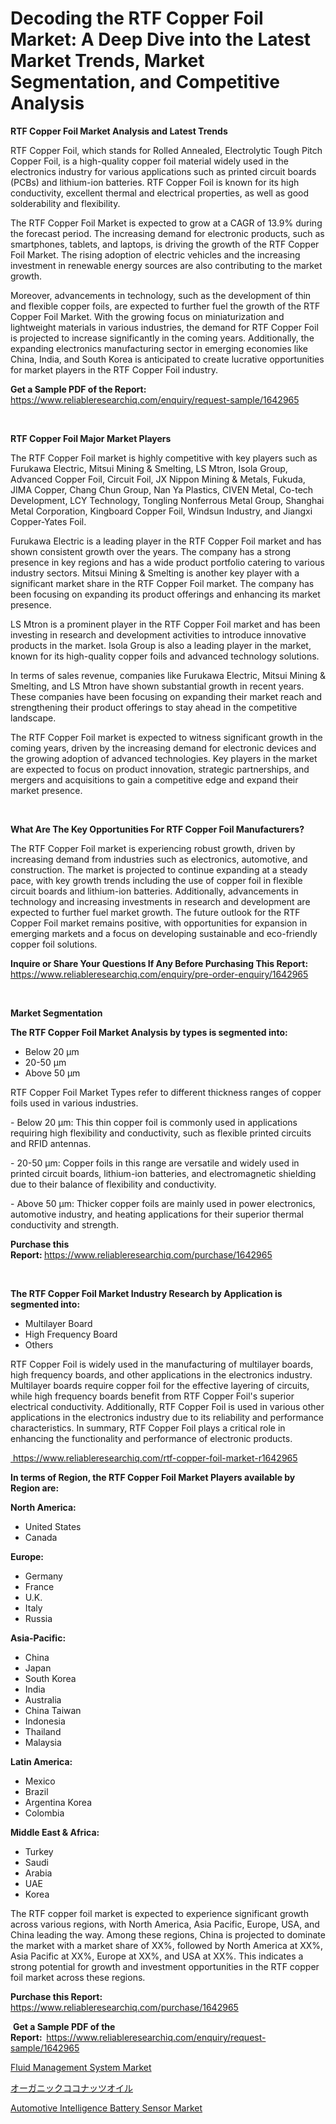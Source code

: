 <p><h1>Decoding the RTF Copper Foil Market: A Deep Dive into the Latest Market Trends, Market Segmentation, and Competitive Analysis</h1></p><p><strong>RTF Copper Foil Market Analysis and Latest Trends</strong></p>
<p><p>RTF Copper Foil, which stands for Rolled Annealed, Electrolytic Tough Pitch Copper Foil, is a high-quality copper foil material widely used in the electronics industry for various applications such as printed circuit boards (PCBs) and lithium-ion batteries. RTF Copper Foil is known for its high conductivity, excellent thermal and electrical properties, as well as good solderability and flexibility.</p><p>The RTF Copper Foil Market is expected to grow at a CAGR of 13.9% during the forecast period. The increasing demand for electronic products, such as smartphones, tablets, and laptops, is driving the growth of the RTF Copper Foil Market. The rising adoption of electric vehicles and the increasing investment in renewable energy sources are also contributing to the market growth.</p><p>Moreover, advancements in technology, such as the development of thin and flexible copper foils, are expected to further fuel the growth of the RTF Copper Foil Market. With the growing focus on miniaturization and lightweight materials in various industries, the demand for RTF Copper Foil is projected to increase significantly in the coming years. Additionally, the expanding electronics manufacturing sector in emerging economies like China, India, and South Korea is anticipated to create lucrative opportunities for market players in the RTF Copper Foil industry.</p></p>
<p><strong>Get a Sample PDF of the Report:&nbsp;</strong> <a href="https://www.reliableresearchiq.com/enquiry/request-sample/1642965">https://www.reliableresearchiq.com/enquiry/request-sample/1642965</a></p>
<p>&nbsp;</p>
<p><strong>RTF Copper Foil Major Market Players</strong></p>
<p><p>The RTF Copper Foil market is highly competitive with key players such as Furukawa Electric, Mitsui Mining & Smelting, LS Mtron, Isola Group, Advanced Copper Foil, Circuit Foil, JX Nippon Mining & Metals, Fukuda, JIMA Copper, Chang Chun Group, Nan Ya Plastics, CIVEN Metal, Co-tech Development, LCY Technology, Tongling Nonferrous Metal Group, Shanghai Metal Corporation, Kingboard Copper Foil, Windsun Industry, and Jiangxi Copper-Yates Foil.</p><p>Furukawa Electric is a leading player in the RTF Copper Foil market and has shown consistent growth over the years. The company has a strong presence in key regions and has a wide product portfolio catering to various industry sectors. Mitsui Mining & Smelting is another key player with a significant market share in the RTF Copper Foil market. The company has been focusing on expanding its product offerings and enhancing its market presence.</p><p>LS Mtron is a prominent player in the RTF Copper Foil market and has been investing in research and development activities to introduce innovative products in the market. Isola Group is also a leading player in the market, known for its high-quality copper foils and advanced technology solutions.</p><p>In terms of sales revenue, companies like Furukawa Electric, Mitsui Mining & Smelting, and LS Mtron have shown substantial growth in recent years. These companies have been focusing on expanding their market reach and strengthening their product offerings to stay ahead in the competitive landscape.</p><p>The RTF Copper Foil market is expected to witness significant growth in the coming years, driven by the increasing demand for electronic devices and the growing adoption of advanced technologies. Key players in the market are expected to focus on product innovation, strategic partnerships, and mergers and acquisitions to gain a competitive edge and expand their market presence.</p></p>
<p>&nbsp;</p>
<p><strong>What Are The Key Opportunities For RTF Copper Foil Manufacturers?</strong></p>
<p><p>The RTF Copper Foil market is experiencing robust growth, driven by increasing demand from industries such as electronics, automotive, and construction. The market is projected to continue expanding at a steady pace, with key growth trends including the use of copper foil in flexible circuit boards and lithium-ion batteries. Additionally, advancements in technology and increasing investments in research and development are expected to further fuel market growth. The future outlook for the RTF Copper Foil market remains positive, with opportunities for expansion in emerging markets and a focus on developing sustainable and eco-friendly copper foil solutions.</p></p>
<p><strong>Inquire or Share Your Questions If Any Before Purchasing This Report:</strong> <a href="https://www.reliableresearchiq.com/enquiry/pre-order-enquiry/1642965">https://www.reliableresearchiq.com/enquiry/pre-order-enquiry/1642965</a></p>
<p>&nbsp;</p>
<p><strong>Market Segmentation</strong></p>
<p><strong>The RTF Copper Foil Market Analysis by types is segmented into:</strong></p>
<p><ul><li>Below 20 μm</li><li>20-50 μm</li><li>Above 50 μm</li></ul></p>
<p><p>RTF Copper Foil Market Types refer to different thickness ranges of copper foils used in various industries. </p><p>- Below 20 μm: This thin copper foil is commonly used in applications requiring high flexibility and conductivity, such as flexible printed circuits and RFID antennas.</p><p>- 20-50 μm: Copper foils in this range are versatile and widely used in printed circuit boards, lithium-ion batteries, and electromagnetic shielding due to their balance of flexibility and conductivity.</p><p>- Above 50 μm: Thicker copper foils are mainly used in power electronics, automotive industry, and heating applications for their superior thermal conductivity and strength.</p></p>
<p><strong>Purchase this Report:&nbsp;</strong><a href="https://www.reliableresearchiq.com/purchase/1642965">https://www.reliableresearchiq.com/purchase/1642965</a></p>
<p>&nbsp;</p>
<p><strong>The RTF Copper Foil Market Industry Research by Application is segmented into:</strong></p>
<p><ul><li>Multilayer Board</li><li>High Frequency Board</li><li>Others</li></ul></p>
<p><p>RTF Copper Foil is widely used in the manufacturing of multilayer boards, high frequency boards, and other applications in the electronics industry. Multilayer boards require copper foil for the effective layering of circuits, while high frequency boards benefit from RTF Copper Foil's superior electrical conductivity. Additionally, RTF Copper Foil is used in various other applications in the electronics industry due to its reliability and performance characteristics. In summary, RTF Copper Foil plays a critical role in enhancing the functionality and performance of electronic products.</p></p>
<p><a href="https://www.reliableresearchiq.com/rtf-copper-foil-market-r1642965">&nbsp;https://www.reliableresearchiq.com/rtf-copper-foil-market-r1642965</a></p>
<p><strong>In terms of Region, the RTF Copper Foil Market Players available by Region are:</strong></p>
<p>
    <p> <strong> North America: </strong>
        <ul>
            <li>United States</li>
            <li>Canada</li>
        </ul>
        </p> 
    <p> <strong> Europe: </strong>
        <ul>
            <li>Germany</li>
            <li>France</li>
            <li>U.K.</li>
            <li>Italy</li>
            <li>Russia</li>
        </ul>
        </p> 
    <p> <strong> Asia-Pacific: </strong>
        <ul>
            <li>China</li>
            <li>Japan</li>
            <li>South Korea</li>
            <li>India</li>
            <li>Australia</li>
            <li>China Taiwan</li>
            <li>Indonesia</li>
            <li>Thailand</li>
            <li>Malaysia</li>
        </ul>
        </p> 
    <p> <strong> Latin America: </strong>
        <ul>
            <li>Mexico</li>
            <li>Brazil</li>
            <li>Argentina Korea</li>
            <li>Colombia</li>
        </ul>
        </p> 
    <p> <strong> Middle East & Africa: </strong>
        <ul>
            <li>Turkey</li>
            <li>Saudi</li>
            <li>Arabia</li>
            <li>UAE</li>
            <li>Korea</li>
        </ul>
    </p>
    </p>
<p><p>The RTF copper foil market is expected to experience significant growth across various regions, with North America, Asia Pacific, Europe, USA, and China leading the way. Among these regions, China is projected to dominate the market with a market share of XX%, followed by North America at XX%, Asia Pacific at XX%, Europe at XX%, and USA at XX%. This indicates a strong potential for growth and investment opportunities in the RTF copper foil market across these regions.</p></p>
<p><strong>Purchase this Report: </strong><a href="https://www.reliableresearchiq.com/purchase/1642965">https://www.reliableresearchiq.com/purchase/1642965</a></p>
<p>&nbsp;<strong>Get a Sample PDF of the Report:&nbsp;&nbsp;</strong><a href="https://www.reliableresearchiq.com/enquiry/request-sample/1642965">https://www.reliableresearchiq.com/enquiry/request-sample/1642965</a></p>
<p><strong></strong></p>
<p><p><a href="https://medium.com/@pelloscooterist_44143/fluid-management-system-industry-analysis-report-its-market-size-growing-with-a-cagr-of-10-4-caea435cc1d6">Fluid Management System Market</a></p><p><a href="https://github.com/dadanedu33/Market-Research-Report-List-2/blob/main/46091183002.md">オーガニックココナッツオイル</a></p><p><a href="https://medium.com/@garthstehriii/automotive-intelligence-battery-sensor-market-trends-and-analysis-opportunities-and-challenges-be6d50d2bb4c">Automotive Intelligence Battery Sensor Market</a></p></p>